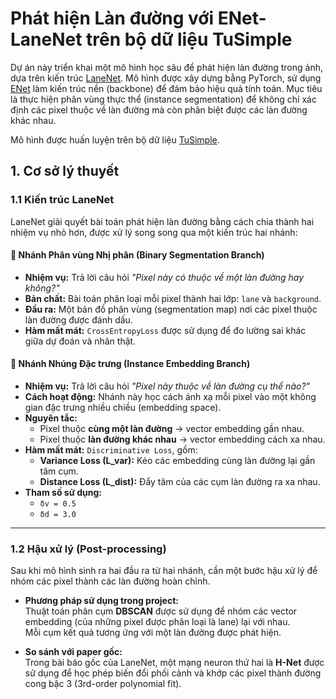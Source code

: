 # Phát hiện Làn đường với ENet-LaneNet trên bộ dữ liệu TuSimple

Dự án này triển khai một mô hình học sâu để phát hiện làn đường trong ảnh, dựa trên kiến trúc [LaneNet](https://arxiv.org/pdf/1802.05591). Mô hình được xây dựng bằng PyTorch, sử dụng [ENet](https://arxiv.org/pdf/1606.02147) làm kiến trúc nền (backbone) để đảm bảo hiệu quả tính toán. Mục tiêu là thực hiện phân vùng thực thể (instance segmentation) để không chỉ xác định các pixel thuộc về làn đường mà còn phân biệt được các làn đường khác nhau.

Mô hình được huấn luyện trên bộ dữ liệu [TuSimple](https://www.kaggle.com/datasets/manideep1108/tusimple?select=TUSimple).

## 1. Cơ sở lý thuyết

### 1.1 Kiến trúc LaneNet

LaneNet giải quyết bài toán phát hiện làn đường bằng cách chia thành hai nhiệm vụ nhỏ hơn, được xử lý song song qua một kiến trúc hai nhánh:

#### 🔹 Nhánh Phân vùng Nhị phân (Binary Segmentation Branch)

- **Nhiệm vụ:** Trả lời câu hỏi *"Pixel này có thuộc về một làn đường hay không?"*  
- **Bản chất:** Bài toán phân loại mỗi pixel thành hai lớp: `lane` và `background`.  
- **Đầu ra:** Một bản đồ phân vùng (segmentation map) nơi các pixel thuộc làn đường được đánh dấu.  
- **Hàm mất mát:** `CrossEntropyLoss` được sử dụng để đo lường sai khác giữa dự đoán và nhãn thật.

#### 🔹 Nhánh Nhúng Đặc trưng (Instance Embedding Branch)

- **Nhiệm vụ:** Trả lời câu hỏi *"Pixel này thuộc về làn đường cụ thể nào?"*  
- **Cách hoạt động:** Nhánh này học cách ánh xạ mỗi pixel vào một không gian đặc trưng nhiều chiều (embedding space).  
- **Nguyên tắc:**  
  - Pixel thuộc **cùng một làn đường** → vector embedding gần nhau.  
  - Pixel thuộc **làn đường khác nhau** → vector embedding cách xa nhau.  
- **Hàm mất mát:** `Discriminative Loss`, gồm:
  - **Variance Loss (L_var):** Kéo các embedding cùng làn đường lại gần tâm cụm.
  - **Distance Loss (L_dist):** Đẩy tâm của các cụm làn đường ra xa nhau.
- **Tham số sử dụng:**
  - `δv = 0.5`
  - `δd = 3.0`

---

### 1.2 Hậu xử lý (Post-processing)

Sau khi mô hình sinh ra hai đầu ra từ hai nhánh, cần một bước hậu xử lý để nhóm các pixel thành các làn đường hoàn chỉnh.

- **Phương pháp sử dụng trong project:**  
  Thuật toán phân cụm **DBSCAN** được sử dụng để nhóm các vector embedding (của những pixel được phân loại là lane) lại với nhau.  
  Mỗi cụm kết quả tương ứng với một làn đường được phát hiện.

- **So sánh với paper gốc:**  
  Trong bài báo gốc của LaneNet, một mạng neuron thứ hai là **H-Net** được sử dụng để học phép biến đổi phối cảnh và khớp các pixel thành đường cong bậc 3 (3rd-order polynomial fit).

